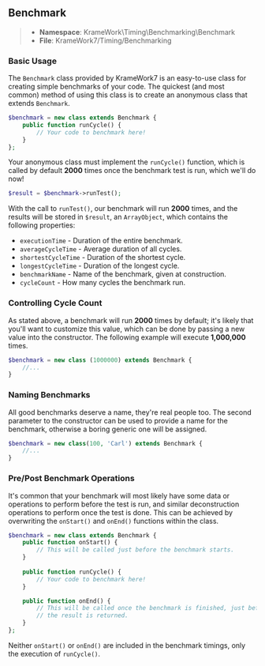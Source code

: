 ## Benchmark
>- **Namespace**: KrameWork\Timing\Benchmarking\Benchmark
>- **File**: KrameWork7/Timing/Benchmarking

### Basic Usage
The `Benchmark` class provided by KrameWork7 is an easy-to-use class for creating simple benchmarks of your code. The quickest (and most common) method of using this class is to create an anonymous class that extends `Benchmark`.
```php
$benchmark = new class extends Benchmark {
	public function runCycle() {
		// Your code to benchmark here!
	}
};
```
Your anonymous class must implement the `runCycle()` function, which is called by default **2000** times once the benchmark test is run, which we'll do now!
```php
$result = $benchmark->runTest();
```
With the call to `runTest()`, our benchmark will run **2000** times, and the results will be stored in `$result`, an `ArrayObject`, which contains the following properties:

 - `executionTime` - Duration of the entire benchmark.
 - `averageCycleTime` - Average duration of all cycles.
 - `shortestCycleTime` - Duration of the shortest cycle.
 - `longestCycleTime` - Duration of the longest cycle.
 - `benchmarkName` - Name of the benchmark, given at construction.
 - `cycleCount` - How many cycles the benchmark run.

### Controlling Cycle Count
As stated above, a benchmark will run **2000** times by default; it's likely that you'll want to customize this value, which can be done by passing a new value into the constructor. The following example will execute **1,000,000** times.
```php
$benchmark = new class (1000000) extends Benchmark {
	//...
}
```
### Naming Benchmarks
All good benchmarks deserve a name, they're real people too. The second parameter to the constructor can be used to provide a name for the benchmark, otherwise a boring generic one will be assigned.
```php
$benchmark = new class(100, 'Carl') extends Benchmark {
    //...
}
```
### Pre/Post Benchmark Operations
It's common that your benchmark will most likely have some data or operations to perform before the test is run, and similar deconstruction operations to perform once the test is done. This can be achieved by overwriting the `onStart()` and `onEnd()` functions within the class.
```php
$benchmark = new class extends Benchmark {
	public function onStart() {
		// This will be called just before the benchmark starts.
	}
	
	public function runCycle() {
		// Your code to benchmark here!
	}

	public function onEnd() {
		// This will be called once the benchmark is finished, just before
		// the result is returned.
	}
};
```
Neither `onStart()` or `onEnd()` are included in the benchmark timings, only the execution of `runCycle()`.